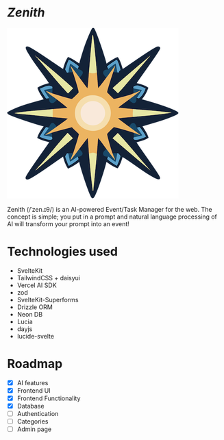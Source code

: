 # _Zenith_

![Logo](./static/favicon.png)

Zenith (/ˈzen.ɪθ/) is an AI-powered Event/Task Manager for the web. The concept is simple; you put in a prompt and natural language processing of AI will transform your prompt into an event!

# Technologies used

- SvelteKit
- TailwindCSS + daisyui
- Vercel AI SDK
- zod
- SvelteKit-Superforms
- Drizzle ORM
- Neon DB
- Lucia
- dayjs
- lucide-svelte

# Roadmap

- [x] AI features
- [x] Frontend UI
- [x] Frontend Functionality
- [x] Database
- [ ] Authentication
- [ ] Categories
- [ ] Admin page

